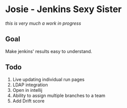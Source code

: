 Josie - Jenkins Sexy Sister
===========================
*this is very much a work in progress*

Goal
----
Make jenkins' results easy to understand.

Todo
----
1. Live updating individual run pages
2. LDAP integration
3. Open in intellij
4. Ability to assign multiple branches to a team
5. Add Drift score

